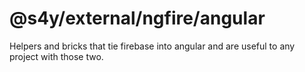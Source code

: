 # @s4y/external/ngfire/angular

Helpers and bricks that tie firebase into angular and are useful to any project with those two.
